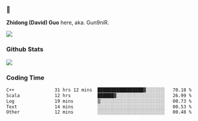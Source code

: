 ### 👋 

**Zhidong (David) Guo** here, aka. Gun9niR.

![](https://komarev.com/ghpvc/?username=Gun9niR&label=Total+Views)

### Github Stats

<img src="https://github-readme-stats.vercel.app/api?username=Gun9niR&count_private=true&show_icons=true&theme=vue-dark&hide_title=true">

### Coding Time

<!--START_SECTION:waka-->

```txt
C++               31 hrs 12 mins  █████████████████▓░░░░░░░   70.18 %
Scala             12 hrs          ██████▓░░░░░░░░░░░░░░░░░░   26.99 %
Log               19 mins         ▒░░░░░░░░░░░░░░░░░░░░░░░░   00.73 %
Text              14 mins         ░░░░░░░░░░░░░░░░░░░░░░░░░   00.53 %
Other             12 mins         ░░░░░░░░░░░░░░░░░░░░░░░░░   00.48 %
```

<!--END_SECTION:waka-->
